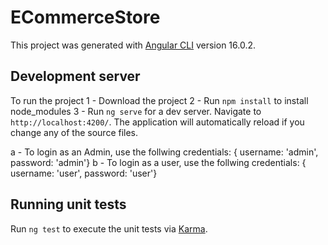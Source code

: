 # ECommerceStore

This project was generated with [Angular CLI](https://github.com/angular/angular-cli) version 16.0.2.

## Development server

To run the project 
  1 - Download the project 
  2 - Run `npm install` to install node_modules
  3 - Run `ng serve` for a dev server. Navigate to `http://localhost:4200/`. The application will automatically reload if you change any of the source files.

a - To login as an Admin, use the follwing credentials: { username: 'admin', password: 'admin'}
b - To login as a user, use the follwing credentials: { username: 'user', password: 'user'}

## Running unit tests

Run `ng test` to execute the unit tests via [Karma](https://karma-runner.github.io).
